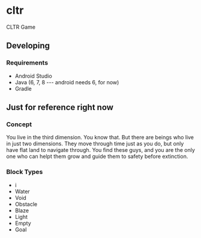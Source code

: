 # cltr
CLTR Game

## Developing
### Requirements
 - Android Studio
 - Java (6, 7, 8 --- android needs 6, for now)
 - Gradle


## Just for reference right now
### Concept
You live in the third dimension. You know that. But there are beings who live in just two dimensions. 
They move through time just as you do, but only have flat land to navigate through. You find these guys, 
and you are the only one who can helpt them grow and guide them to safety before extinction.

### Block Types
 - i
 - Water
 - Void
 - Obstacle
 - Blaze
 - Light
 - Empty
 - Goal

